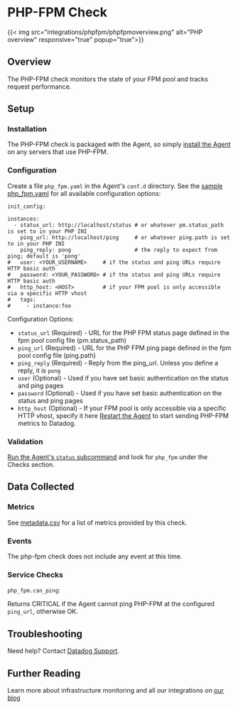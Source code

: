 # PHP-FPM Check
{{< img src="integrations/phpfpm/phpfpmoverview.png" alt="PHP overview" responsive="true" popup="true">}}
## Overview

The PHP-FPM check monitors the state of your FPM pool and tracks request performance.

## Setup
### Installation

The PHP-FPM check is packaged with the Agent, so simply [install the Agent](https://app.datadoghq.com/account/settings#agent) on any servers that use PHP-FPM.

### Configuration

Create a file `php_fpm.yaml` in the Agent's `conf.d` directory. See the [sample php_fpm.yaml](https://github.com/DataDog/integrations-core/blob/master/php_fpm/conf.yaml.example) for all available configuration options:

```
init_config:

instances:
  - status_url: http://localhost/status # or whatever pm.status_path is set to in your PHP INI
    ping_url: http://localhost/ping     # or whatever ping.path is set to in your PHP INI
    ping_reply: pong                    # the reply to expect from ping; default is 'pong'
#   user: <YOUR_USERNAME>     # if the status and ping URLs require HTTP basic auth
#   password: <YOUR_PASSWORD> # if the status and ping URLs require HTTP basic auth
#   http_host: <HOST>         # if your FPM pool is only accessible via a specific HTTP vhost
#   tags:
#     - instance:foo
```

Configuration Options:

* `status_url` (Required) - URL for the PHP FPM status page defined in the fpm pool config file (pm.status_path)
* `ping_url` (Required) - URL for the PHP FPM ping page defined in the fpm pool config file (ping.path)
* `ping_reply` (Required) - Reply from the ping_url. Unless you define a reply, it is `pong`
* `user` (Optional) - Used if you have set basic authentication on the status and ping pages
* `password` (Optional) - Used if you have set basic authentication on the status and ping pages
* `http_host` (Optional) - If your FPM pool is only accessible via a specific HTTP vhost, specify it here
[Restart the Agent](https://docs.datadoghq.com/agent/faq/agent-commands/#start-stop-restart-the-agent) to start sending PHP-FPM metrics to Datadog.

### Validation

[Run the Agent's `status` subcommand](https://docs.datadoghq.com/agent/faq/agent-commands/#agent-status-and-information) and look for `php_fpm` under the Checks section.

## Data Collected
### Metrics

See [metadata.csv](https://github.com/DataDog/integrations-core/blob/master/php_fpm/metadata.csv) for a list of metrics provided by this check.

### Events
The php-fpm check does not include any event at this time.

### Service Checks

`php_fpm.can_ping`:

Returns CRITICAL if the Agent cannot ping PHP-FPM at the configured `ping_url`, otherwise OK.

## Troubleshooting
Need help? Contact [Datadog Support](http://docs.datadoghq.com/help/).

## Further Reading
Learn more about infrastructure monitoring and all our integrations on [our blog](https://www.datadoghq.com/blog/)
